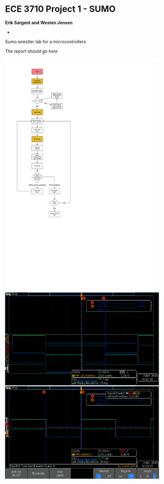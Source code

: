 # ECE 3710 Project 1 - SUMO
**Erik Sargent and Westen Jensen**

-

Sumo wrestler lab for a microcontrollers

*The report should go here*

![](flow.png)
![](tek0001.png)
![](tek0002.png)
